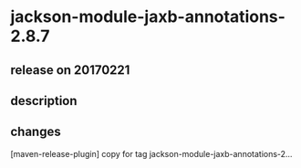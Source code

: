 # jackson-module-jaxb-annotations-2.8.7

## release on 20170221
## description
## changes
[maven-release-plugin] copy for tag jackson-module-jaxb-annotations-2…

